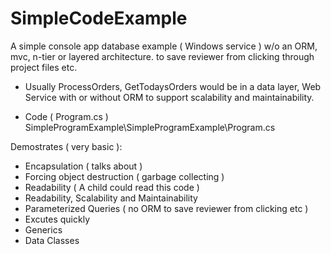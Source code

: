# SimpleCodeExample
A simple console app database example ( Windows service ) w/o an ORM, mvc, n-tier or layered architecture. 
to save reviewer from clicking through project files etc.


* Usually ProcessOrders, GetTodaysOrders would be in a data layer, Web Service with or without ORM to 
  support scalability and maintainability.

* Code ( Program.cs ) SimpleProgramExample\SimpleProgramExample\Program.cs

Demostrates ( very basic ):
* Encapsulation ( talks about )
* Forcing object destruction ( garbage collecting )
* Readability ( A child could read this code )
* Readability, Scalability and Maintainability
* Parameterized Queries ( no ORM to save reviewer from clicking etc )
* Excutes quickly 
* Generics
* Data Classes





